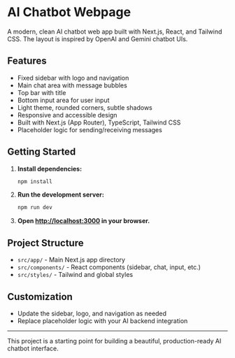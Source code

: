 # AI Chatbot Webpage

A modern, clean AI chatbot web app built with Next.js, React, and Tailwind CSS. The layout is inspired by OpenAI and Gemini chatbot UIs.

## Features
- Fixed sidebar with logo and navigation
- Main chat area with message bubbles
- Top bar with title
- Bottom input area for user input
- Light theme, rounded corners, subtle shadows
- Responsive and accessible design
- Built with Next.js (App Router), TypeScript, Tailwind CSS
- Placeholder logic for sending/receiving messages

## Getting Started

1. **Install dependencies:**
   ```bash
   npm install
   ```
2. **Run the development server:**
   ```bash
   npm run dev
   ```
3. **Open [http://localhost:3000](http://localhost:3000) in your browser.**

## Project Structure
- `src/app/` - Main Next.js app directory
- `src/components/` - React components (sidebar, chat, input, etc.)
- `src/styles/` - Tailwind and global styles

## Customization
- Update the sidebar, logo, and navigation as needed
- Replace placeholder logic with your AI backend integration

---

This project is a starting point for building a beautiful, production-ready AI chatbot interface.
